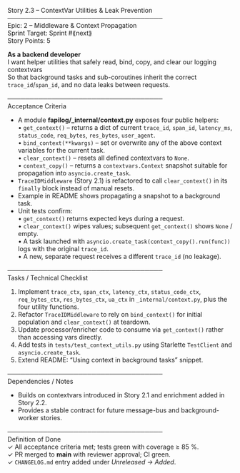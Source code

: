 Story 2.3 – ContextVar Utilities & Leak Prevention  
───────────────────────────────────  
Epic: 2 – Middleware & Context Propagation  
Sprint Target: Sprint #⟪next⟫  
Story Points: 5

**As a backend developer**  
I want helper utilities that safely read, bind, copy, and clear our logging contextvars  
So that background tasks and sub-coroutines inherit the correct `trace_id`/`span_id`, and no data leaks between requests.

───────────────────────────────────  
Acceptance Criteria

- A module **fapilog/\_internal/context.py** exposes four public helpers:  
  • `get_context()` – returns a dict of current `trace_id`, `span_id`, `latency_ms`, `status_code`, `req_bytes`, `res_bytes`, `user_agent`.  
  • `bind_context(**kwargs)` – set or overwrite any of the above context variables for the current task.  
  • `clear_context()` – resets all defined contextvars to `None`.  
  • `context_copy()` – returns a `contextvars.Context` snapshot suitable for propagation into `asyncio.create_task`.
- `TraceIDMiddleware` (Story 2.1) is refactored to call `clear_context()` in its `finally` block instead of manual resets.
- Example in README shows propagating a snapshot to a background task.
- Unit tests confirm:  
  • `get_context()` returns expected keys during a request.  
  • `clear_context()` wipes values; subsequent `get_context()` shows `None` / empty.  
  • A task launched with `asyncio.create_task(context_copy().run(func))` logs with the original `trace_id`.  
  • A new, separate request receives a different `trace_id` (no leakage).

───────────────────────────────────  
Tasks / Technical Checklist

1. Implement `trace_ctx`, `span_ctx`, `latency_ctx`, `status_code_ctx`, `req_bytes_ctx`, `res_bytes_ctx`, `ua_ctx` in `_internal/context.py`, plus the four utility functions.
2. Refactor `TraceIDMiddleware` to rely on `bind_context()` for initial population and `clear_context()` at teardown.
3. Update processor/enricher code to consume via `get_context()` rather than accessing vars directly.
4. Add tests in `tests/test_context_utils.py` using Starlette `TestClient` and `asyncio.create_task`.
5. Extend README: “Using context in background tasks” snippet.

───────────────────────────────────  
Dependencies / Notes

- Builds on contextvars introduced in Story 2.1 and enrichment added in Story 2.2.
- Provides a stable contract for future message-bus and background-worker stories.

───────────────────────────────────  
Definition of Done  
✓ All acceptance criteria met; tests green with coverage ≥ 85 %.  
✓ PR merged to **main** with reviewer approval; CI green.  
✓ `CHANGELOG.md` entry added under _Unreleased → Added_.
